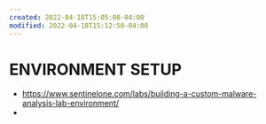 ```yaml
---
created: 2022-04-18T15:05:08-04:00
modified: 2022-04-18T15:12:50-04:00
---
```


# ENVIRONMENT SETUP

- https://www.sentinelone.com/labs/building-a-custom-malware-analysis-lab-environment/
-
